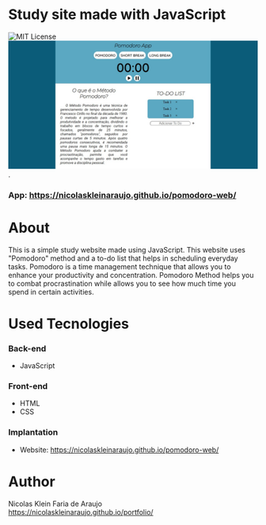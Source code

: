# Study site made with JavaScript
 ![MIT License](https://img.shields.io/badge/license-MIT-blue)<br>
 <img src="./assets/home-screen.jpg" alt="Print Index Page" width="700">.
 ### App: https://nicolaskleinaraujo.github.io/pomodoro-web/

# About
 This is a simple study website made using JavaScript.
 This website uses "Pomodoro" method and a to-do list that helps in scheduling everyday tasks.
 Pomodoro is a time management technique that allows you to enhance your productivity and concentration.
 Pomodoro Method helps you to combat procrastination while allows you  to see how much time you spend in certain activities.

# Used Tecnologies
 ### Back-end
 - JavaScript

 ### Front-end
 - HTML
 - CSS

 ### Implantation
 - Website: https://nicolaskleinaraujo.github.io/pomodoro-web/

# Author
 Nicolas Klein Faria de Araujo <br>
 https://nicolaskleinaraujo.github.io/portfolio/
